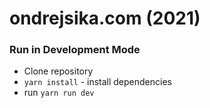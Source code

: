 # ondrejsika.com (2021)

### Run in Development Mode
- Clone repository
- `yarn install` - install dependencies
- run `yarn run dev`
